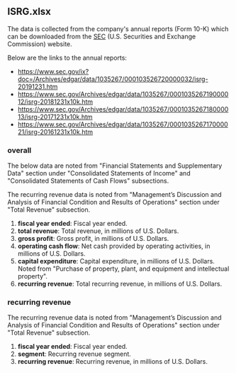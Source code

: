 ## ISRG.xlsx

The data is collected from the company's annual reports (Form 10-K) which can be downloaded from the [SEC](https://www.sec.gov/edgar/searchedgar/companysearch.html) (U.S. Securities and Exchange Commission) website.

Below are the links to the annual reports:

* https://www.sec.gov/ix?doc=/Archives/edgar/data/1035267/000103526720000032/isrg-20191231.htm
* https://www.sec.gov/Archives/edgar/data/1035267/000103526719000012/isrg-20181231x10k.htm
* https://www.sec.gov/Archives/edgar/data/1035267/000103526718000013/isrg-20171231x10k.htm
* https://www.sec.gov/Archives/edgar/data/1035267/000103526717000021/isrg-20161231x10k.htm

### overall

The below data are noted from "Financial Statements and Supplementary Data" section under "Consolidated Statements of Income" and "Consolidated Statements of Cash Flows" subsections.

The recurring revenue data is noted from "Management’s Discussion and Analysis of Financial Condition and Results of Operations" section under "Total Revenue" subsection.

1. **fiscal year ended**: Fiscal year ended.
2. **total revenue**: Total revenue, in millions of U.S. Dollars.
3. **gross profit**: Gross profit, in millions of U.S. Dollars.
4. **operating cash flow**: Net cash provided by operating activities, in millions of U.S. Dollars.
5. **capital expenditure**: Capital expenditure, in millions of U.S. Dollars. Noted from "Purchase of property, plant, and equipment and intellectual property".
6. **recurring revenue**: Total recurring revenue, in millions of U.S. Dollars.

### recurring revenue

The recurring revenue data is noted from "Management’s Discussion and Analysis of Financial Condition and Results of Operations" section under "Total Revenue" subsection.

1. **fiscal year ended**: Fiscal year ended.
2. **segment**: Recurring revenue segment.
3. **recurring revenue**: Recurring revenue, in millions of U.S. Dollars.
